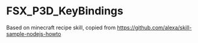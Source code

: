 ﻿# FSX_P3D_KeyBindings

Based on minecraft recipe skill, copied from https://github.com/alexa/skill-sample-nodejs-howto


